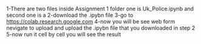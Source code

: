 1-There are two files inside Assignment 1 folder one is Uk_Police.ipynb and second one is a
2-download the .ipybn file 
3-go to https://colab.research.google.com
4-now you will be see web form nevigate to upload and upload the .ipybn file that you downloaded in step 2
5-now run it cell by cell you will see the result 

